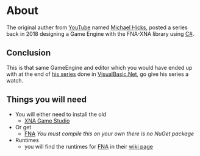 # About
The original auther from [YouTube](https://www.youtube.com/) named [Michael Hicks](https://www.youtube.com/channel/UCsiPXCHman-xRFQ3jwvFj1A), posted a series back in 2018 designing a Game Engine with the FNA-XNA library using [C#](https://docs.microsoft.com/en-us/dotnet/csharp/).

## Conclusion
This is that same GameEngine and editor which you would have ended up with at the end of [his series](https://www.youtube.com/watch?v=WQOebBVIB0I) done in [VisualBasic.Net](https://docs.microsoft.com/en-us/dotnet/visual-basic/), go give his series a watch.

## Things you will need
  - You will either need to install the old 
    - [XNA Game Studio](https://www.microsoft.com/en-ca/download/details.aspx?id=23714)
  - Or get
    - [FNA](https://github.com/FNA-XNA/FNA/) _You must compile this on your own there is no NuGet package_
  - Runtimes
    - you will find the runtimes for [FNA](https://github.com/FNA-XNA/FNA/) in their [wiki page](https://github.com/FNA-XNA/FNA/wiki/1:-Download-and-Update-FNA#2-download-native-libraries)
